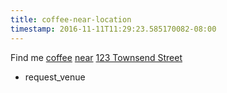 ```yaml
---
title: coffee-near-location
timestamp: 2016-11-11T11:29:23.585170082-08:00
---
```


Find me [coffee](venue-type) [near](distance/proximity) [123 Townsend Street](location)
* request_venue
